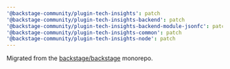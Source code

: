 ```yaml
---
'@backstage-community/plugin-tech-insights': patch
'@backstage-community/plugin-tech-insights-backend': patch
'@backstage-community/plugin-tech-insights-backend-module-jsonfc': patch
'@backstage-community/plugin-tech-insights-common': patch
'@backstage-community/plugin-tech-insights-node': patch
---
```


Migrated from the [backstage/backstage](https://github.com/backstage/backstage) monorepo.
